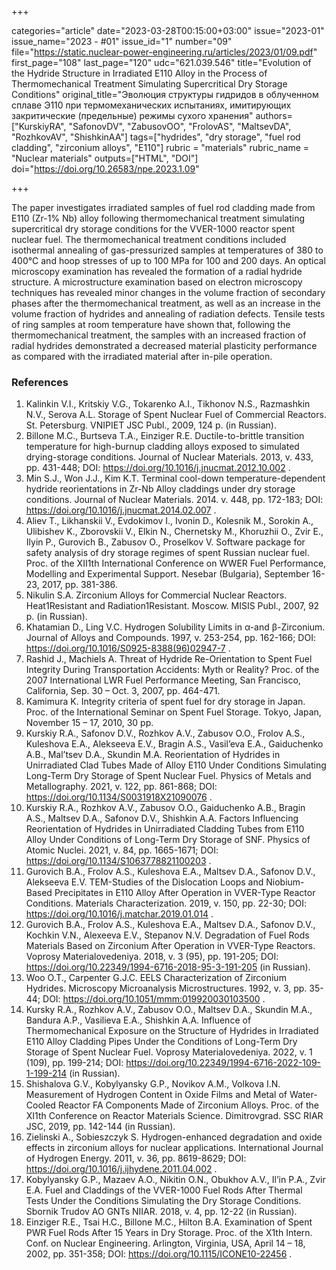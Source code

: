 +++

categories="article"
date="2023-03-28T00:15:00+03:00"
issue="2023-01"
issue_name="2023 - #01"
issue_id="1"
number="09"
file="https://static.nuclear-power-engineering.ru/articles/2023/01/09.pdf"
first_page="108"
last_page="120"
udc="621.039.546"
title="Evolution of the Hydride Structure in Irradiated E110 Alloy in the Process of Thermomechanical Treatment Simulating Supercritical Dry Storage Conditions"
original_title="Эволюция структуры гидридов в облученном сплаве Э110 при термомеханических испытаниях, имитирующих закритические (предельные) режимы сухого хранения"
authors=["KurskiyRA", "SafonovDV", "ZabusovOO", "FrolovAS", "MaltsevDA", "RozhkovAV", "ShishkinAA"]
tags=["hydrides", "dry storage", "fuel rod cladding", "zirconium alloys", "E110"]
rubric = "materials"
rubric_name = "Nuclear materials"
outputs=["HTML", "DOI"]
doi="https://doi.org/10.26583/npe.2023.1.09"

+++

The paper investigates irradiated samples of fuel rod cladding made from E110 (Zr-1% Nb) alloy following thermomechanical treatment simulating supercritical dry storage conditions for the VVER-1000 reactor spent nuclear fuel. The thermomechanical treatment conditions included isothermal annealing of gas-pressurized samples at temperatures of 380 to 400°С and hoop stresses of up to 100 MPa for 100 and 200 days. An optical microscopy examination has revealed the formation of a radial hydride structure. A microstructure examination based on electron microscopy techniques has revealed minor changes in the volume fraction of secondary phases after the thermomechanical treatment, as well as an increase in the volume fraction of hydrides and annealing of radiation defects. Tensile tests of ring samples at room temperature have shown that, following the thermomechanical treatment, the samples with an increased fraction of radial hydrides demonstrated a decreased material plasticity performance as compared with the irradiated material after in-pile operation.

### References

1. Kalinkin V.I., Kritskiy V.G., Tokarenko A.I., Tikhonov N.S., Razmashkin N.V., Serova A.L. Storage of Spent Nuclear Fuel of Commercial Reactors. St. Petersburg. VNIPIET JSC Publ., 2009, 124 p. (in Russian).
2. Billone M.C., Burtseva T.A., Einziger R.E. Ductile-to-brittle transition temperature for high-burnup cladding alloys exposed to simulated drying-storage conditions. Journal of Nuclear Materials. 2013, v. 433, pp. 431-448; DOI: https://doi.org/10.1016/j.jnucmat.2012.10.002 .
3. Min S.J., Won J.J., Kim K.T. Terminal cool-down temperature-dependent hydride reorientations in Zr-Nb Alloy claddings under dry storage conditions. Journal of Nuclear Materials. 2014. v. 448, pp. 172-183; DOI: https://doi.org/10.1016/j.jnucmat.2014.02.007 .
4. Aliev T., Likhanskii V., Evdokimov I., Ivonin D., Kolesnik M., Sorokin A., Ulibishev K., Zborovskii V., Elkin N., Chernetsky M., Khoruzhii O., Zvir E., Ilyin P., Gurovich B., Zabusov O., Proselkov V. Software package for safety analysis of dry storage regimes of spent Russian nuclear fuel. Proc. of the XII1th International Conference on WWER Fuel Performance, Modelling and Experimental Support. Nesebar (Bulgaria), September 16-23, 2017, pp. 381-386.
5. Nikulin S.A. Zirconium Alloys for Commercial Nuclear Reactors. Heat1Resistant and Radiation1Resistant. Moscow. MISIS Publ., 2007, 92 p. (in Russian).
6. Khatamian D., Ling V.C. Hydrogen Solubility Limits in α-and β-Zirconium. Journal of Alloys and Compounds. 1997, v. 253-254, pp. 162-166; DOI: https://doi.org/10.1016/S0925-8388(96)02947-7 .
7. Rashid J., Machiels A. Threat of Hydride Re-Orientation to Spent Fuel Integrity During Transportation Accidents: Myth or Reality? Proc. of the 2007 International LWR Fuel Performance Meeting, San Francisco, California, Sep. 30 – Oct. 3, 2007, pp. 464-471.
8. Kamimura K. Integrity criteria of spent fuel for dry storage in Japan. Proc. of the International Seminar on Spent Fuel Storage. Tokyo, Japan, November 15 – 17, 2010, 30 pp.
9. Kurskiy R.A., Safonov D.V., Rozhkov A.V., Zabusov O.O., Frolov A.S., Kuleshova E.A., Alekseeva E.V., Bragin A.S., Vasil’eva E.A., Gaiduchenko A.B., Mal’tsev D.A., Skundin M.A. Reorientation of Hydrides in Unirradiated Clad Tubes Made of Alloy E110 Under Conditions Simulating Long-Term Dry Storage of Spent Nuclear Fuel. Physics of Metals and Metallography. 2021, v. 122, pp. 861-868; DOI: https://doi.org/10.1134/S0031918X21090076 .
10. Kurskiy R.A., Rozhkov A.V., Zabusov O.O., Gaiduchenko A.B., Bragin A.S., Maltsev D.A., Safonov D.V., Shishkin A.A. Factors Influencing Reorientation of Hydrides in Unirradiated Cladding Tubes from E110 Alloy Under Conditions of Long-Term Dry Storage of SNF. Physics of Atomic Nuclei. 2021, v. 84, pp. 1665-1671; DOI: https://doi.org/10.1134/S1063778821100203 .
11. Gurovich B.A., Frolov A.S., Kuleshova E.A., Maltsev D.A., Safonov D.V., Alekseeva E.V. TEM-Studies of the Dislocation Loops and Niobium-Based Precipitates in E110 Alloy After Operation in VVER-Type Reactor Conditions. Materials Characterization. 2019, v. 150, pp. 22-30; DOI: https://doi.org/10.1016/j.matchar.2019.01.014 .
12. Gurovich B.A., Frolov A.S., Kuleshova E.A., Maltsev D.A., Safonov D.V., Kochkin V.N., Alexeeva E.V., Stepanov N.V. Degradation of Fuel Rods Materials Based on Zirconium After Operation in VVER-Type Reactors. Voprosy Materialovedeniya. 2018, v. 3 (95), pp. 191-205; DOI: https://doi.org/10.22349/1994-6716-2018-95-3-191-205 (in Russian).
13. Woo O.T., Carpenter G.J.C. EELS Characterization of Zirconium Hydrides. Microscopy Microanalysis Microstructures. 1992, v. 3, pp. 35-44; DOI: https://doi.org/10.1051/mmm:019920030103500 .
14. Kursky R.A., Rozhkov A.V., Zabusov O.O., Maltsev D.A., Skundin M.A., Bandura A.P., Vasilieva E.A., Shishkin A.A. Influence of Thermomechanical Exposure on the Structure of Hydrides in Irradiated E110 Alloy Cladding Pipes Under the Conditions of Long-Term Dry Storage of Spent Nuclear Fuel. Voprosy Materialovedeniya. 2022, v. 1 (109), pp. 199-214; DOI: https://doi.org/10.22349/1994-6716-2022-109-1-199-214 (in Russian).
15. Shishalova G.V., Kobylyansky G.P., Novikov A.M., Volkova I.N. Measurement of Hydrogen Content in Oxide Films and Metal of Water-Cooled Reactor FA Components Made of Zirconium Alloys. Proc. of the XI1th Conference on Reactor Materials Science. Dimitrovgrad. SSC RIAR JSC, 2019, pp. 142-144 (in Russian).
16. Zielinski A., Sobieszczyk S. Hydrogen-enhanced degradation and oxide effects in zirconium alloys for nuclear applications. International Journal of Hydrogen Energy. 2011, v. 36, pp. 8619-8629; DOI: https://doi.org/10.1016/j.ijhydene.2011.04.002 .
17. Kobylyansky G.P., Mazaev A.O., Nikitin O.N., Obukhov A.V., Il’in P.A., Zvir E.A. Fuel and Claddings of the VVER-1000 Fuel Rods After Thermal Tests Under the Conditions Simulating the Dry Storage Conditions. Sbornik Trudov AO GNTs NIIAR. 2018, v. 4, pp. 12-22 (in Russian).
18. Einziger R.E., Tsai H.C., Billone M.C., Hilton B.A. Examination of Spent PWR Fuel Rods After 15 Years in Dry Storage. Proc. of the X1th Intern. Conf. on Nuclear Engineering. Arlington, Virginia, USA, April 14 – 18, 2002, pp. 351-358; DOI: https://doi.org/10.1115/ICONE10-22456 .